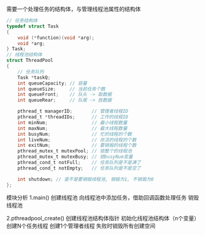 
需要一个处理任务的结构体，与管理线程池属性的结构体
```c
// 任务结构体
typedef struct Task
{
    void (*function)(void *arg);
    void *arg;
} Task;
// 线程池结构体
struct ThreadPool
{
    // 任务队列
    Task *taskQ;
    int queueCapacity; // 容量
    int queueSize;     // 当前任务个数
    int queueFront;    // 队头 -> 取数据
    int queueRear;     // 队尾 -> 放数据

    pthread_t managerID;       // 管理者线程ID
    pthread_t *threadIDs;      // 工作的线程ID
    int minNum;                // 最小线程数量
    int maxNum;                // 最大线程数量
    int busyNum;               // 忙的线程的个数
    int liveNum;               // 存活的线程的个数
    int exitNum;               // 要销毁的线程个数
    pthread_mutex_t mutexPool; // 锁整个的线程池
    pthread_mutex_t mutexBusy; // 锁busyNum变量
    pthread_cond_t notFull;    // 任务队列是不是满了
    pthread_cond_t notEmpty;   // 任务队列是不是空了

    int shutdown; // 是不是要销毁线程池, 销毁为1, 不销毁为0
};
```
模块分析
1.main()
    创建线程池
    向线程池中添加任务，借助回调函数处理任务
    销毁线程池

2.pthreadpool_create()
    创建线程池结构体指针
    初始化线程池结构体（n个变量）
    创建N个任务线程
    创建1个管理者线程
    失败时销毁所有创建空间